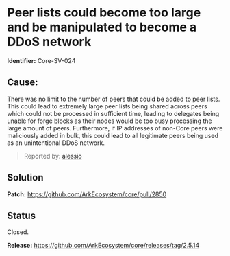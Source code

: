 # Peer lists could become too large and be manipulated to become a DDoS network
**Identifier:** Core-SV-024

## Cause: 
There was no limit to the number of peers that could be added to peer lists. This could lead to extremely large peer lists being shared across peers which could not be processed in sufficient time, leading to delegates being unable for forge blocks as their nodes would be too busy processing the large amount of peers. Furthermore, if IP addresses of non-Core peers were maliciously added in bulk, this could lead to all legitimate peers being used as an unintentional DDoS network.

>Reported by: [alessio](https://github.com/alessiodf)

## Solution

**Patch:** https://github.com/ArkEcosystem/core/pull/2850

## Status
Closed.

**Release:** https://github.com/ArkEcosystem/core/releases/tag/2.5.14
